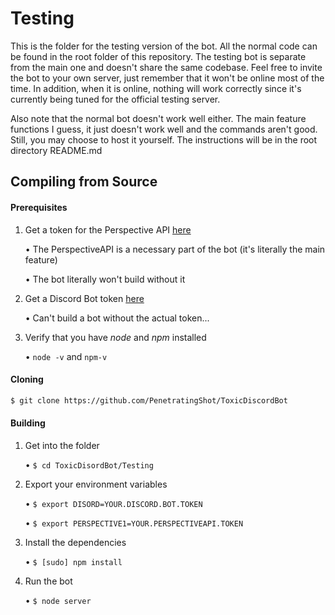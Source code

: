 # Testing

This is the folder for the testing version of the bot. All the normal code can be found in the root folder of this repository. The testing bot is separate from the main one and doesn't share the same codebase. Feel free to invite the bot to your own server, just remember that it won't be online most of the time. In addition, when it is online, nothing will work correctly since it's currently being tuned for the official testing server.

Also note that the normal bot doesn't work well either. The main feature functions I guess, it just doesn't work well and the commands aren't good. Still, you may choose to host it yourself. The instructions will be in the root directory README.md

## Compiling from Source
#### Prerequisites
1. Get a token for the Perspective API [here](https://www.perspectiveapi.com/#/)
    
    • The PerspectiveAPI is a necessary part of the bot (it's literally the main feature)
    
    • The bot literally won't build without it

2.  Get a Discord Bot token [here](https://discordapp.com/developers/applications/)

    • Can't build a bot without the actual token...
3. Verify that you have *node* and *npm* installed
    
    • `node -v` and `npm-v`
#### Cloning

```bash
$ git clone https://github.com/PenetratingShot/ToxicDiscordBot
```

#### Building
1. Get into the folder
    
    • `$ cd ToxicDisordBot/Testing`
2.  Export your environment variables

    • `$ export DISORD=YOUR.DISCORD.BOT.TOKEN`
    
    • `$ export PERSPECTIVE1=YOUR.PERSPECTIVEAPI.TOKEN`
3. Install the dependencies

    • `$ [sudo] npm install`
4. Run the bot
    
    • `$ node server`
